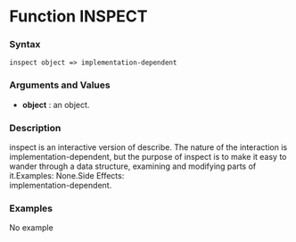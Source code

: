 <!-- Generated on 05/10/2020 by https://github.com/anto2oo/clhs-evolved -->

# Function INSPECT

### Syntax
`inspect object => implementation-dependent`  


### Arguments and Values
- **object** : an object.   


### Description
inspect is an interactive version of describe. The nature of the interaction is implementation-dependent, but the purpose of inspect is to make it easy to wander through a data structure, examining and modifying parts of it.Examples: None.Side Effects:  
implementation-dependent.



### Examples
No example  
